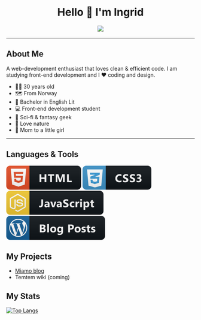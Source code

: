<h1 align="center"> Hello 👋 I'm Ingrid </h1>

<!--
**ingrid-skeide/ingrid-skeide** is a ✨ _special_ ✨ repository because its `README.md` (this file) appears on your GitHub profile.

Here are some ideas to get you started:

- 🔭 I’m currently working on ...
-  I’m currently learning ...
- 👯 I’m looking to collaborate on ...
- 🤔 I’m looking for help with ...
- 💬 Ask me about ...
- 📫 How to reach me: ...
- 😄 Pronouns: ...
- ⚡ Fun fact: ...
-->

<div id="header" align="center">
  <img src="https://media.giphy.com/media/hpXdHPfFI5wTABdDx9/giphy.gif">
</div>

---

<h2>About Me</h2>
A web-development enthusiast that loves clean &amp; efficient code.
I am studying front-end development and I ❤️ coding and design. 

- 💁‍♀️ 30 years old
- 🗺️ From Norway
- 📖 Bachelor in English Lit
- 💻 Front-end development student
- 👾 Sci-fi & fantasy geek
- 🌱 Love nature
- 👶 Mom to a little girl 

---

<h2>Languages & Tools</h2>

![](/svg/html.svg) ![](/svg/css.svg) ![](/svg/js.svg) ![](/svg/wp.svg)

<h2>My Projects</h2>

- [Miamo blog](https://github.com/ingrid-skeide/miamo-website)
- Temtem wiki (coming)

<h2>My Stats</h2>

[![Top Langs](https://github-readme-stats.vercel.app/api/top-langs/?username=ingrid-skeide&theme=tokyonight)](https://github.com/anuraghazra/github-readme-stats)


